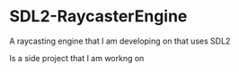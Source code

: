 # SDL2-RaycasterEngine
A raycasting engine that I am developing on that uses SDL2


Is a side project that I am workng on
